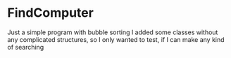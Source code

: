 # FindComputer
Just a simple program with bubble sorting
I added some classes without any complicated structures, so I only wanted to test, if I can make any kind of searching
